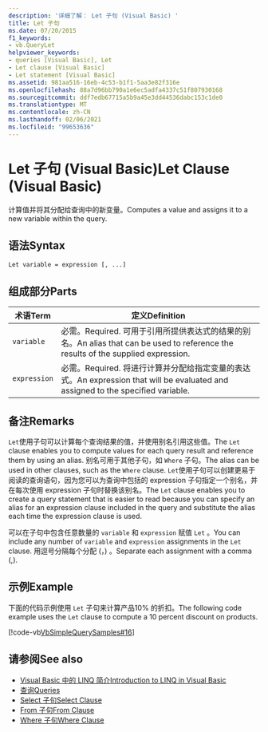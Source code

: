 ```yaml
---
description: '详细了解： Let 子句 (Visual Basic) '
title: Let 子句
ms.date: 07/20/2015
f1_keywords:
- vb.QueryLet
helpviewer_keywords:
- queries [Visual Basic], Let
- Let clause [Visual Basic]
- Let statement [Visual Basic]
ms.assetid: 981aa516-16eb-4c53-b1f1-5aa3e82f316e
ms.openlocfilehash: 88a7d96bb790a1e6ec5adfa4337c51f807930168
ms.sourcegitcommit: ddf7edb67715a5b9a45e3dd44536dabc153c1de0
ms.translationtype: MT
ms.contentlocale: zh-CN
ms.lasthandoff: 02/06/2021
ms.locfileid: "99653636"
---
```

# <a name="let-clause-visual-basic"></a><span data-ttu-id="8be70-103">Let 子句 (Visual Basic)</span><span class="sxs-lookup"><span data-stu-id="8be70-103">Let Clause (Visual Basic)</span></span>

<span data-ttu-id="8be70-104">计算值并将其分配给查询中的新变量。</span><span class="sxs-lookup"><span data-stu-id="8be70-104">Computes a value and assigns it to a new variable within the query.</span></span>  
  
## <a name="syntax"></a><span data-ttu-id="8be70-105">语法</span><span class="sxs-lookup"><span data-stu-id="8be70-105">Syntax</span></span>  
  
```vb  
Let variable = expression [, ...]  
```  
  
## <a name="parts"></a><span data-ttu-id="8be70-106">组成部分</span><span class="sxs-lookup"><span data-stu-id="8be70-106">Parts</span></span>  
  
|<span data-ttu-id="8be70-107">术语</span><span class="sxs-lookup"><span data-stu-id="8be70-107">Term</span></span>|<span data-ttu-id="8be70-108">定义</span><span class="sxs-lookup"><span data-stu-id="8be70-108">Definition</span></span>|  
|---|---|  
|`variable`|<span data-ttu-id="8be70-109">必需。</span><span class="sxs-lookup"><span data-stu-id="8be70-109">Required.</span></span> <span data-ttu-id="8be70-110">可用于引用所提供表达式的结果的别名。</span><span class="sxs-lookup"><span data-stu-id="8be70-110">An alias that can be used to reference the results of the supplied expression.</span></span>|  
|`expression`|<span data-ttu-id="8be70-111">必需。</span><span class="sxs-lookup"><span data-stu-id="8be70-111">Required.</span></span> <span data-ttu-id="8be70-112">将进行计算并分配给指定变量的表达式。</span><span class="sxs-lookup"><span data-stu-id="8be70-112">An expression that will be evaluated and assigned to the specified variable.</span></span>|  
  
## <a name="remarks"></a><span data-ttu-id="8be70-113">备注</span><span class="sxs-lookup"><span data-stu-id="8be70-113">Remarks</span></span>  

 <span data-ttu-id="8be70-114">`Let`使用子句可以计算每个查询结果的值，并使用别名引用这些值。</span><span class="sxs-lookup"><span data-stu-id="8be70-114">The `Let` clause enables you to compute values for each query result and reference them by using an alias.</span></span> <span data-ttu-id="8be70-115">别名可用于其他子句，如 `Where` 子句。</span><span class="sxs-lookup"><span data-stu-id="8be70-115">The alias can be used in other clauses, such as the `Where` clause.</span></span> <span data-ttu-id="8be70-116">`Let`使用子句可以创建更易于阅读的查询语句，因为您可以为查询中包括的 expression 子句指定一个别名，并在每次使用 expression 子句时替换该别名。</span><span class="sxs-lookup"><span data-stu-id="8be70-116">The `Let` clause enables you to create a query statement that is easier to read because you can specify an alias for an expression clause included in the query and substitute the alias each time the expression clause is used.</span></span>  
  
 <span data-ttu-id="8be70-117">可以在子句中包含任意数量的 `variable` 和 `expression` 赋值 `Let` 。</span><span class="sxs-lookup"><span data-stu-id="8be70-117">You can include any number of `variable` and `expression` assignments in the `Let` clause.</span></span> <span data-ttu-id="8be70-118">用逗号分隔每个分配 (，) 。</span><span class="sxs-lookup"><span data-stu-id="8be70-118">Separate each assignment with a comma (,).</span></span>  
  
## <a name="example"></a><span data-ttu-id="8be70-119">示例</span><span class="sxs-lookup"><span data-stu-id="8be70-119">Example</span></span>  

 <span data-ttu-id="8be70-120">下面的代码示例使用 `Let` 子句来计算产品10% 的折扣。</span><span class="sxs-lookup"><span data-stu-id="8be70-120">The following code example uses the `Let` clause to compute a 10 percent discount on products.</span></span>  
  
 [!code-vb[VbSimpleQuerySamples#16](~/samples/snippets/visualbasic/VS_Snippets_VBCSharp/VbSimpleQuerySamples/VB/QuerySamples1.vb#16)]  
  
## <a name="see-also"></a><span data-ttu-id="8be70-121">请参阅</span><span class="sxs-lookup"><span data-stu-id="8be70-121">See also</span></span>

- [<span data-ttu-id="8be70-122">Visual Basic 中的 LINQ 简介</span><span class="sxs-lookup"><span data-stu-id="8be70-122">Introduction to LINQ in Visual Basic</span></span>](../../programming-guide/language-features/linq/introduction-to-linq.md)
- [<span data-ttu-id="8be70-123">查询</span><span class="sxs-lookup"><span data-stu-id="8be70-123">Queries</span></span>](index.md)
- [<span data-ttu-id="8be70-124">Select 子句</span><span class="sxs-lookup"><span data-stu-id="8be70-124">Select Clause</span></span>](select-clause.md)
- [<span data-ttu-id="8be70-125">From 子句</span><span class="sxs-lookup"><span data-stu-id="8be70-125">From Clause</span></span>](from-clause.md)
- [<span data-ttu-id="8be70-126">Where 子句</span><span class="sxs-lookup"><span data-stu-id="8be70-126">Where Clause</span></span>](where-clause.md)
